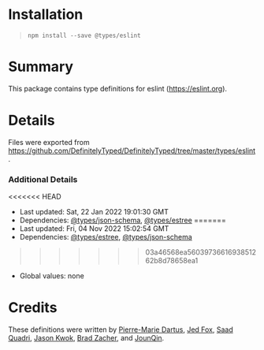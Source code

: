 # Installation
> `npm install --save @types/eslint`

# Summary
This package contains type definitions for eslint (https://eslint.org).

# Details
Files were exported from https://github.com/DefinitelyTyped/DefinitelyTyped/tree/master/types/eslint.

### Additional Details
<<<<<<< HEAD
 * Last updated: Sat, 22 Jan 2022 19:01:30 GMT
 * Dependencies: [@types/json-schema](https://npmjs.com/package/@types/json-schema), [@types/estree](https://npmjs.com/package/@types/estree)
=======
 * Last updated: Fri, 04 Nov 2022 15:02:54 GMT
 * Dependencies: [@types/estree](https://npmjs.com/package/@types/estree), [@types/json-schema](https://npmjs.com/package/@types/json-schema)
>>>>>>> 03a46568ea5603973661693851262b8d78658ea1
 * Global values: none

# Credits
These definitions were written by [Pierre-Marie Dartus](https://github.com/pmdartus), [Jed Fox](https://github.com/j-f1), [Saad Quadri](https://github.com/saadq), [Jason Kwok](https://github.com/JasonHK), [Brad Zacher](https://github.com/bradzacher), and [JounQin](https://github.com/JounQin).
